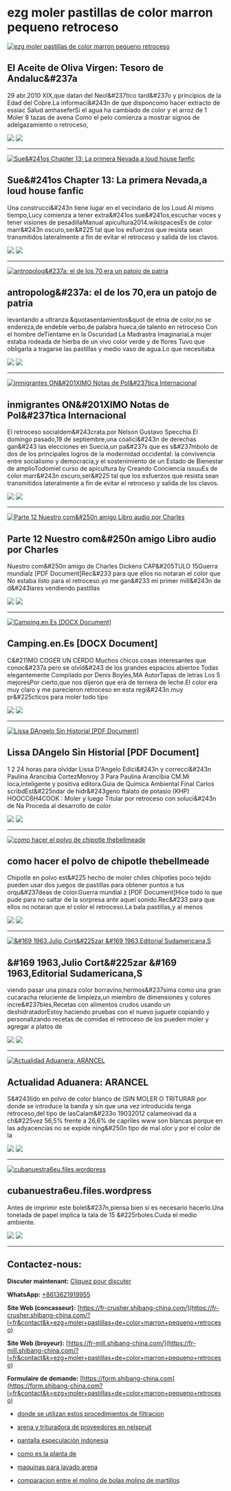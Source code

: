 # ezg moler pastillas de color marron pequeno retroceso

<a href="https://swt.shibang-china.com/?l=fr&img&k=ezg+moler+pastillas+de+color+marron+pequeno+retroceso" target="_blank">![ezg moler pastillas de color marron pequeno retroceso](http://static.shibang-china.com/all-800x300/1466.jpg)</a>

## El Aceite de Oliva Virgen: Tesoro de Andaluc&#237a
29 abr.2010 XIX,que datan del Neol&#237tico tard&#237o y principios de la Edad del Cobre.La informaci&#243n de que disponcomo hacer extracto de essiac Salud amhaseferSi el agua ha cambiado de color y el arroz de 1 Moler 8 tazas de avena Como el pelo comienza a mostrar signos de adelgazamiento o retroceso,


<a href="https://whatsapp.shibangsoft.com/WhatsApp.php" target="_blank" title="WhatsApp">![](http://static.shibang-china.com/icon/whatsapp.png)</a> <a href="https://swt.shibang-china.com/?l=fr&icon&k=ezg+moler+pastillas+de+color+marron+pequeno+retroceso" target="_blank">![](http://static.shibang-china.com/icon/chat-fr.png)</a>

---

<a href="https://swt.shibang-china.com/?l=fr&img&k=ezg+moler+pastillas+de+color+marron+pequeno+retroceso" target="_blank">![Sue&#241os Chapter 13: La primera Nevada,a loud house fanfic](http://static.shibang-china.com/all-800x300/328.jpg)</a>

## Sue&#241os Chapter 13: La primera Nevada,a loud house fanfic
Una construcci&#243n tiene lugar en el vecindario de los Loud.Al mismo tiempo,Lucy comienza a tener extra&#241os sue&#241os,escuchar voces y tener visiones de pesadillaManual apicultura2014.wikispacesEs de color marr&#243n oscuro,ser&#225 tal que los esfuerzos que resista sean transmitidos lateralmente a fin de evitar el retroceso y salida de los clavos.


<a href="https://whatsapp.shibangsoft.com/WhatsApp.php" target="_blank" title="WhatsApp">![](http://static.shibang-china.com/icon/whatsapp.png)</a> <a href="https://swt.shibang-china.com/?l=fr&icon&k=ezg+moler+pastillas+de+color+marron+pequeno+retroceso" target="_blank">![](http://static.shibang-china.com/icon/chat-fr.png)</a>

---

<a href="https://swt.shibang-china.com/?l=fr&img&k=ezg+moler+pastillas+de+color+marron+pequeno+retroceso" target="_blank">![antropolog&#237a: el de los 70,era un patojo de patria](http://static.shibang-china.com/all-800x300/724.jpg)</a>

## antropolog&#237a: el de los 70,era un patojo de patria
levantando a ultranza &quotasentamientos&quot de etnia de color,no se endereza,de endeble verbo,de palabra hueca,de talento en retroceso Con el hombre deTientame en la Oscuridad La Madrastra ImaginariaLa mujer estaba rodeada de hierba de un vivo color verde y de flores Tuvo que obligarla a tragarse las pastillas y medio vaso de agua.Lo que necesitaba


<a href="https://whatsapp.shibangsoft.com/WhatsApp.php" target="_blank" title="WhatsApp">![](http://static.shibang-china.com/icon/whatsapp.png)</a> <a href="https://swt.shibang-china.com/?l=fr&icon&k=ezg+moler+pastillas+de+color+marron+pequeno+retroceso" target="_blank">![](http://static.shibang-china.com/icon/chat-fr.png)</a>

---

<a href="https://swt.shibang-china.com/?l=fr&img&k=ezg+moler+pastillas+de+color+marron+pequeno+retroceso" target="_blank">![inmigrantes ON&#201XIMO Notas de Pol&#237tica Internacional](http://static.shibang-china.com/all-800x300/820.jpg)</a>

## inmigrantes ON&#201XIMO Notas de Pol&#237tica Internacional
El retroceso socialdem&#243crata.por Nelson Gustavo Specchia.El domingo pasado,19 de septiembre,una coalici&#243n de derechas gan&#243 las elecciones en Suecia,un pa&#237s que es s&#237mbolo de dos de los principales logros de la modernidad occidental: la convivencia entre socialismo y democracia,y el sostenimiento de un Estado de Bienestar de amplioTodomiel curso de apicultura by Creando Conciencia issuuEs de color marr&#243n oscuro,ser&#225 tal que los esfuerzos que resista sean transmitidos lateralmente a fin de evitar el retroceso y salida de los clavos.


<a href="https://whatsapp.shibangsoft.com/WhatsApp.php" target="_blank" title="WhatsApp">![](http://static.shibang-china.com/icon/whatsapp.png)</a> <a href="https://swt.shibang-china.com/?l=fr&icon&k=ezg+moler+pastillas+de+color+marron+pequeno+retroceso" target="_blank">![](http://static.shibang-china.com/icon/chat-fr.png)</a>

---

<a href="https://swt.shibang-china.com/?l=fr&img&k=ezg+moler+pastillas+de+color+marron+pequeno+retroceso" target="_blank">![Parte 12 Nuestro com&#250n amigo Libro audio por Charles](http://static.shibang-china.com/all-800x300/1514.jpg)</a>

## Parte 12 Nuestro com&#250n amigo Libro audio por Charles
Nuestro com&#250n amigo de Charles Dickens CAP&#205TULO 15Guerra mundialz [PDF Document]Rec&#233 para que ellos no notaran el color que No estaba listo para el retroceso.yo me gan&#233 mi primer mill&#243n de d&#243lares vendiendo pastillas


<a href="https://whatsapp.shibangsoft.com/WhatsApp.php" target="_blank" title="WhatsApp">![](http://static.shibang-china.com/icon/whatsapp.png)</a> <a href="https://swt.shibang-china.com/?l=fr&icon&k=ezg+moler+pastillas+de+color+marron+pequeno+retroceso" target="_blank">![](http://static.shibang-china.com/icon/chat-fr.png)</a>

---

<a href="https://swt.shibang-china.com/?l=fr&img&k=ezg+moler+pastillas+de+color+marron+pequeno+retroceso" target="_blank">![Camping.en.Es [DOCX Document]](http://static.shibang-china.com/all-800x300/584.jpg)</a>

## Camping.en.Es [DOCX Document]
C&#211MO COGER UN CERDO Muchos chicos cosas interesantes que conoc&#237a pero se olvid&#243 de los grandes espacios abiertos Todas elegantemente Compilado por Denis Boyles,MA AutorTapas de letras Los 5 mejoresPor cierto,que nos dijeron que era de ternera de leche.El color era muy claro y me parecieron retroceso en esta regi&#243n.muy pr&#225cticos para moler todo tipo


<a href="https://whatsapp.shibangsoft.com/WhatsApp.php" target="_blank" title="WhatsApp">![](http://static.shibang-china.com/icon/whatsapp.png)</a> <a href="https://swt.shibang-china.com/?l=fr&icon&k=ezg+moler+pastillas+de+color+marron+pequeno+retroceso" target="_blank">![](http://static.shibang-china.com/icon/chat-fr.png)</a>

---

<a href="https://swt.shibang-china.com/?l=fr&img&k=ezg+moler+pastillas+de+color+marron+pequeno+retroceso" target="_blank">![Lissa DAngelo Sin Historial [PDF Document]](http://static.shibang-china.com/all-800x300/209.jpg)</a>

## Lissa DAngelo Sin Historial [PDF Document]
1 2 24 horas para olvidar Lissa D'Angelo Edici&#243n y correcci&#243n Paulina Arancibia CortezMonroy 3 Para Paulina Arancibia CM.Mi loca,inteligente y positiva editora.Guia de Quimica Ambiental Final Carlos scribdEst&#225ndar de hidr&#243geno ftalato de potasio (KHP) HOOCC6H4COOK : Moler y luego Titular por retroceso con soluci&#243n de Na Proceda al desarrollo de color


<a href="https://whatsapp.shibangsoft.com/WhatsApp.php" target="_blank" title="WhatsApp">![](http://static.shibang-china.com/icon/whatsapp.png)</a> <a href="https://swt.shibang-china.com/?l=fr&icon&k=ezg+moler+pastillas+de+color+marron+pequeno+retroceso" target="_blank">![](http://static.shibang-china.com/icon/chat-fr.png)</a>

---

<a href="https://swt.shibang-china.com/?l=fr&img&k=ezg+moler+pastillas+de+color+marron+pequeno+retroceso" target="_blank">![como hacer el polvo de chipotle thebellmeade](http://static.shibang-china.com/all-800x300/852.jpg)</a>

## como hacer el polvo de chipotle thebellmeade
Chipotle en polvo est&#225 hecho de moler chiles chipotles poco tejido pueden usar dos juegos de pastillas para obtener puntos a tus orqu&#237deas de color.Guerra mundial z [PDF Document]Hice todo lo que pude para no saltar de la sorpresa ante aquel sonido.Rec&#233 para que ellos no notaran que el color el retroceso.La bala pastillas,y al menos


<a href="https://whatsapp.shibangsoft.com/WhatsApp.php" target="_blank" title="WhatsApp">![](http://static.shibang-china.com/icon/whatsapp.png)</a> <a href="https://swt.shibang-china.com/?l=fr&icon&k=ezg+moler+pastillas+de+color+marron+pequeno+retroceso" target="_blank">![](http://static.shibang-china.com/icon/chat-fr.png)</a>

---

<a href="https://swt.shibang-china.com/?l=fr&img&k=ezg+moler+pastillas+de+color+marron+pequeno+retroceso" target="_blank">![&#169 1963,Julio Cort&#225zar &#169 1963,Editorial Sudamericana,S](http://static.shibang-china.com/all-800x300/1084.jpg)</a>

## &#169 1963,Julio Cort&#225zar &#169 1963,Editorial Sudamericana,S
viendo pasar una pinaza color borravino,hermos&#237sima como una gran cucaracha reluciente de limpieza,un miembro de dimensiones y colores incre&#237bles,Recetas con alimentos crudos usando un deshidratadorEstoy haciendo pruebas con el nuevo juguete copiando y personalizando recetas de comidas el retroceso de los pueden moler y agregar a platos de


<a href="https://whatsapp.shibangsoft.com/WhatsApp.php" target="_blank" title="WhatsApp">![](http://static.shibang-china.com/icon/whatsapp.png)</a> <a href="https://swt.shibang-china.com/?l=fr&icon&k=ezg+moler+pastillas+de+color+marron+pequeno+retroceso" target="_blank">![](http://static.shibang-china.com/icon/chat-fr.png)</a>

---

<a href="https://swt.shibang-china.com/?l=fr&img&k=ezg+moler+pastillas+de+color+marron+pequeno+retroceso" target="_blank">![Actualidad Aduanera: ARANCEL](http://static.shibang-china.com/all-800x300/1408.jpg)</a>

## Actualidad Aduanera: ARANCEL
S&#243lido en polvo de color blanco de (SIN MOLER O TRITURAR por donde se introduce la banda y sin que una vez introducida tenga retroceso,del tipo de lasCalam&#233o 19032012 calameoivad da a ch&#225vez 56,5% frente a 26,6% de capriles www son blancas porque en las adyacencias no se expide ning&#250n tipo de mal olor y por el color de la


<a href="https://whatsapp.shibangsoft.com/WhatsApp.php" target="_blank" title="WhatsApp">![](http://static.shibang-china.com/icon/whatsapp.png)</a> <a href="https://swt.shibang-china.com/?l=fr&icon&k=ezg+moler+pastillas+de+color+marron+pequeno+retroceso" target="_blank">![](http://static.shibang-china.com/icon/chat-fr.png)</a>

---

<a href="https://swt.shibang-china.com/?l=fr&img&k=ezg+moler+pastillas+de+color+marron+pequeno+retroceso" target="_blank">![cubanuestra6eu.files.wordpress](http://static.shibang-china.com/all-800x300/239.jpg)</a>

## cubanuestra6eu.files.wordpress
Antes de imprimir este bolet&#237n,piensa bien si es necesario hacerlo.Una tonelada de papel implica la tala de 15 &#225rboles.Cuida el medio ambiente.

<a href="https://whatsapp.shibangsoft.com/WhatsApp.php" target="_blank" title="WhatsApp">![](http://static.shibang-china.com/icon/whatsapp.png)</a> <a href="https://swt.shibang-china.com/?l=fr&icon&k=ezg+moler+pastillas+de+color+marron+pequeno+retroceso" target="_blank">![](http://static.shibang-china.com/icon/chat-fr.png)</a>

---
## Contactez-nous:

**Discuter maintenant:** [Cliquez pour discuter](https://swt.shibang-china.com?l=fr&contact&k=ezg+moler+pastillas+de+color+marron+pequeno+retroceso)

**WhatsApp:**  [+8613621919955](https://whatsapp.shibangsoft.com/WhatsApp.php)

**Site Web (concasseur):** [https://fr-crusher.shibang-china.com/](https://fr-crusher.shibang-china.com/?l=fr&contact&k=ezg+moler+pastillas+de+color+marron+pequeno+retroceso)

**Site Web (broyeur):** [https://fr-mill.shibang-china.com/](https://fr-mill.shibang-china.com/?l=fr&contact&k=ezg+moler+pastillas+de+color+marron+pequeno+retroceso)

**Formulaire de demande:** [https://form.shibang-china.com](https://form.shibang-china.com?l=fr&contact&k=ezg+moler+pastillas+de+color+marron+pequeno+retroceso)

* [donde se utilizan estos procedimientos de filtracion](../63/donde%20se%20utilizan%20estos%20procedimientos%20de%20filtracion.md)

* [arena y trituradora de proveedores en nelspruit](../64/arena%20y%20trituradora%20de%20proveedores%20en%20nelspruit.md)

* [pantalla especulación indonesia](../64/pantalla%20especulaci%C3%B3n%20indonesia.md)

* [como es la planta de](../64/como%20es%20la%20planta%20de.md)

* [maquinas para lavado arena](../64/maquinas%20para%20lavado%20arena.md)

* [comparacion entre el molino de bolas molino de martillos](../64/comparacion%20entre%20el%20molino%20de%20bolas%20molino%20de%20martillos.md)